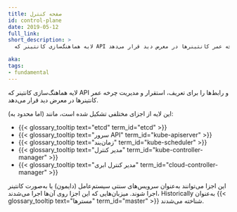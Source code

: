 ```yaml
---
title: صفحه کنترل
id: control-plane
date: 2019-05-12
full_link:
short_description: >
  لایه هماهنگ‌سازی کانتینر که API و رابط‌ها را برای تعریف، استقرار و مدیریت چرخه عمر کانتینرها در معرض دید قرار می‌دهد..

aka:
tags:
- fundamental
---
```

 لایه هماهنگ‌سازی کانتینر که API و رابط‌ها را برای تعریف، استقرار و مدیریت چرخه عمر کانتینرها در معرض دید قرار می‌دهد.

 <!--more--> 
 
این لایه از اجزای مختلفی تشکیل شده است، مانند (اما محدود به):

* {{< glossary_tooltip text="etcd" term_id="etcd" >}}
* {{< glossary_tooltip text="سرور API" term_id="kube-apiserver" >}}
* {{< glossary_tooltip text="زمان‌بند" term_id="kube-scheduler" >}}
* {{< glossary_tooltip text="مدیر کنترل" term_id="kube-controller-manager" >}}
* {{< glossary_tooltip text="مدیر کنترل ابری" term_id="cloud-controller-manager" >}}

این اجزا می‌توانند به‌عنوان سرویس‌های سنتی سیستم‌عامل (دایمون) یا به‌صورت کانتینر اجرا شوند. میزبان‌هایی که این اجزا روی آن‌ها اجرا می‌شدند، Historically به‌عنوان {{< glossary_tooltip text="مسترها" term_id="master" >}} شناخته می‌شدند.  
